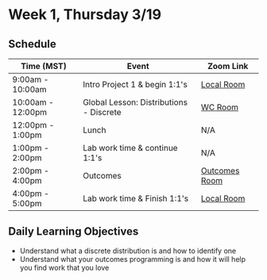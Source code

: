 # Week 1, Thursday 3/19

## Schedule
| Time (MST)                  | Event                             | Zoom Link                                    |
|-----------------------|-----------------------------------|----------------------------------------------|
| 9:00am - 10:00am | Intro Project 1 & begin 1:1's               | [Local Room](https://generalassembly.zoom.us/j/4539501986) |
| 10:00am - 12:00pm | Global Lesson: Distributions - Discrete | [WC Room](https://generalassembly.zoom.us/j/860658072)   |
| 12:00pm - 1:00pm | Lunch                       | N/A |
| 1:00pm - 2:00pm  | Lab work time & continue 1:1's    | N/A   |
| 2:00pm - 4:00pm  | Outcomes | [Outcomes Room](https://generalassembly.zoom.us/j/4863356769)  |
| 4:00pm - 5:00pm | Lab work time & Finish 1:1's | [Local Room](https://generalassembly.zoom.us/j/4539501986) |

## Daily Learning Objectives
- Understand what a discrete distribution is and how to identify one
- Understand what your outcomes programming is and how it will help you find work that you love

